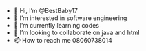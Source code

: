 - 👋 Hi, I’m @BestBaby17
- 👀 I’m interested in software engineering
- 🌱 I’m currently learning codes
- 💞️ I’m looking to collaborate on java and html
- 📫 How to reach me 08060738014

<!---
BestBaby17/BestBaby17 is a ✨ special ✨ repository because its `README.md` (this file) appears on your GitHub profile.
You can click the Preview link to take a look at your changes.
--->
